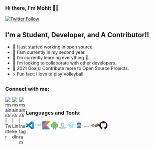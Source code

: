 ### Hi there, I'm Mohit 👋👋

[![Twitter Follow](https://img.shields.io/twitter/follow/mohit98428787?color=1DA1F2&logo=twitter&style=for-the-badge)](https://twitter.com/intent/follow?original_referer=https%3A%2F%2Fgithub.com%2Fmohit98428787&screen_name=mohit98428787)

## I'm a Student, Developer, and A Contributor!!

- 🔭 I just started working in open source.
- 🏫 I am currently in my second year.
- 🌱 I’m currently learning everything 🤣.
- 👯 I’m looking to collaborate with other developers.
- 🥅 2021 Goals: Contribute more to Open Source Projects.
- ⚡ Fun fact: I love to play Volleyball.

### Connect with me:


[<img align="left" alt="msaini0r | Twitter" width="22px" src="https://cdn.jsdelivr.net/npm/simple-icons@v3/icons/twitter.svg" />][twitter]
[<img align="left" alt="msaini0r | LinkedIn" width="22px" src="https://cdn.jsdelivr.net/npm/simple-icons@v3/icons/linkedin.svg" />][linkedin]
[<img align="left" alt="msaini0r | Instagram" width="22px" src="https://cdn.jsdelivr.net/npm/simple-icons@v3/icons/instagram.svg" />][instagram]

<br />

### Languages and Tools:

<img align="left" alt="Visual Studio Code" width="26px" src="https://raw.githubusercontent.com/github/explore/80688e429a7d4ef2fca1e82350fe8e3517d3494d/topics/visual-studio-code/visual-studio-code.png" />
<img align="left" alt="Java" width="26px" src="https://raw.githubusercontent.com/github/explore/80688e429a7d4ef2fca1e82350fe8e3517d3494d/topics/java/java.png" />
<img align="left" alt="kotlin" width="26px" src="https://raw.githubusercontent.com/github/explore/80688e429a7d4ef2fca1e82350fe8e3517d3494d/topics/kotlin/kotlin.png" />
<img align="left" alt="Android" width="26px" src="https://raw.githubusercontent.com/github/explore/80688e429a7d4ef2fca1e82350fe8e3517d3494d/topics/android/android.png" />
<img align="left" alt="C" width="26px" src="https://raw.githubusercontent.com/github/explore/80688e429a7d4ef2fca1e82350fe8e3517d3494d/topics/c/c.png" />
<img align="left" alt="React" width="26px" src="https://raw.githubusercontent.com/github/explore/80688e429a7d4ef2fca1e82350fe8e3517d3494d/topics/react/react.png" />
<img align="left" alt="SQL" width="26px" src="https://raw.githubusercontent.com/github/explore/80688e429a7d4ef2fca1e82350fe8e3517d3494d/topics/sql/sql.png" />
<img align="left" alt="MySQL" width="26px" src="https://raw.githubusercontent.com/github/explore/80688e429a7d4ef2fca1e82350fe8e3517d3494d/topics/mysql/mysql.png" />
<img align="left" alt="Git" width="26px" src="https://raw.githubusercontent.com/github/explore/80688e429a7d4ef2fca1e82350fe8e3517d3494d/topics/git/git.png" />
<img align="left" alt="GitHub" width="26px" src="https://raw.githubusercontent.com/github/explore/78df643247d429f6cc873026c0622819ad797942/topics/github/github.png" />


<br />
<br />


[twitter]: https://twitter.com/mohit98428787
[instagram]: https://www.instagram.com/its.mohit19/
[linkedin]: https://www.linkedin.com/in/mohit-saini-00a2b9166/
